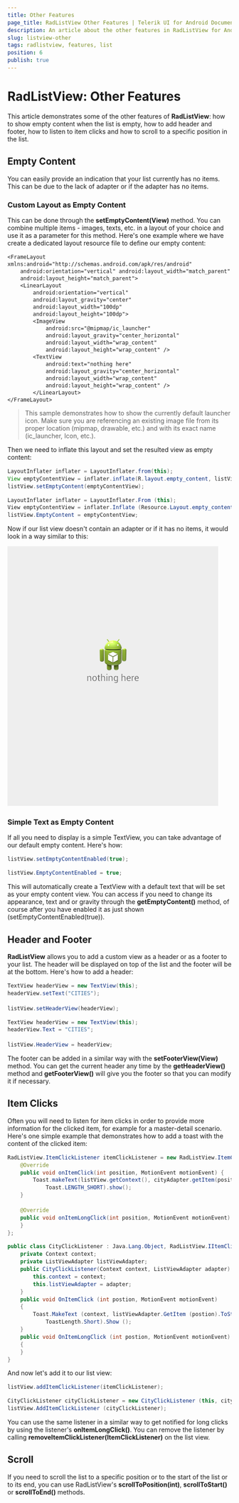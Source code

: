 ```yaml
---
title: Other Features
page_title: RadListView Other Features | Telerik UI for Android Documentation
description: An article about the other features in RadListView for Android.
slug: listview-other
tags: radlistview, features, list
position: 6
publish: true
---
```


# RadListView: Other Features

This article demonstrates some of the other features of **RadListView**: how to show empty content when the list is empty, 
how to add header and footer, how to listen to item clicks and how to scroll to a specific position in the list.

## Empty Content

You can easily provide an indication that your list currently has no items. This can be due to the lack of adapter or if the adapter has no items.

### Custom Layout as Empty Content

This can be done through the **setEmptyContent(View)** method. You can combine multiple items - images, texts, etc. in a layout of your choice and use it 
as a parameter for this method. Here's one example where we have create a dedicated layout resource file to define our empty content:

	<FrameLayout xmlns:android="http://schemas.android.com/apk/res/android"
		android:orientation="vertical" android:layout_width="match_parent"
		android:layout_height="match_parent">
		<LinearLayout
			android:orientation="vertical"
			android:layout_gravity="center"
			android:layout_width="100dp"
			android:layout_height="100dp">
			<ImageView
				android:src="@mipmap/ic_launcher"
				android:layout_gravity="center_horizontal"
				android:layout_width="wrap_content"
				android:layout_height="wrap_content" />
			<TextView
				android:text="nothing here"
				android:layout_gravity="center_horizontal"
				android:layout_width="wrap_content"
				android:layout_height="wrap_content" />
			</LinearLayout>
	</FrameLayout>

> This sample demonstrates how to show the currently default launcher icon. Make sure you are referencing an existing image file from its proper location (mipmap, drawable, etc.) and with its exact name (ic_launcher, Icon, etc.).

Then we need to inflate this layout and set the resulted view as empty content:

```Java
LayoutInflater inflater = LayoutInflater.from(this);
View emptyContentView = inflater.inflate(R.layout.empty_content, listView, false);
listView.setEmptyContent(emptyContentView);
```
```C#
LayoutInflater inflater = LayoutInflater.From (this);
View emptyContentView = inflater.Inflate (Resource.Layout.empty_content, listView, false);
listView.EmptyContent = emptyContentView;
```

Now if our list view doesn't contain an adapter or if it has no items, it would look in a way similar to this:

![TelerikUI-ListView-EmptyContent](images/listview-other-1.png "Here's how the empty content created in this article looks like.")

### Simple Text as Empty Content

If all you need to display is a simple TextView, you can take advantage of our default empty content. Here's how:

```Java
listView.setEmptyContentEnabled(true);
```
```C#
listView.EmptyContentEnabled = true;
```

This will automatically create a TextView with a default text that will be set as your empty content view. You can access if you need to change its appearance, text and or gravity through the **getEmptyContent()** method, of course
after you have enabled it as just shown (setEmptyContentEnabled(true)).

## Header and Footer

**RadListView** allows you to add a custom view as a header or as a footer to your list. The header will be displayed on top of the list and the footer will be at the bottom. Here's how to add a header:

```Java
TextView headerView = new TextView(this);
headerView.setText("CITIES");

listView.setHeaderView(headerView);
```
```C#
TextView headerView = new TextView(this);
headerView.Text = "CITIES";

listView.HeaderView = headerView;
```

The footer can be added in a similar way with the **setFooterView(View)** method. You can get the current header any time by the **getHeaderView()** method and **getFooterView()** will give you the footer so that you can
modify it if necessary.

## Item Clicks

Often you will need to listen for item clicks in order to provide more information for the clicked item, for example for a master-detail scenario. Here's one simple example that demonstrates how to add
a toast with the content of the clicked item:

```Java
RadListView.ItemClickListener itemClickListener = new RadListView.ItemClickListener() {
	@Override
	public void onItemClick(int position, MotionEvent motionEvent) {
		Toast.makeText(listView.getContext(), cityAdapter.getItem(position).toString(), 
			Toast.LENGTH_SHORT).show();
	}

	@Override
	public void onItemLongClick(int position, MotionEvent motionEvent) {
	}
};
```
```C#
public class CityClickListener : Java.Lang.Object, RadListView.IItemClickListener {
	private Context context;
	private ListViewAdapter listViewAdapter;
	public CityClickListener(Context context, ListViewAdapter adapter) {
		this.context = context;
		this.listViewAdapter = adapter;
	}
	public void OnItemClick (int postion, MotionEvent motionEvent)
	{
		Toast.MakeText (context, listViewAdapter.GetItem (postion).ToString(), 
			ToastLength.Short).Show ();
	}
	public void OnItemLongClick (int postion, MotionEvent motionEvent)
	{
	}
}
```

And now let's add it to our list view:

```Java
listView.addItemClickListener(itemClickListener);
```
```C#
CityClickListener cityClickListener = new CityClickListener (this, cityAdapter);
listView.AddItemClickListener (cityClickListener);
```

You can use the same listener in a similar way to get notified for long clicks by using the listener's **onItemLongClick()**.
You can remove the listener by calling **removeItemClickListener(ItemClickListener)** on the list view.

## Scroll

If you need to scroll the list to a specific position or to the start of the list or to its end, you can use RadListView's **scrollToPosition(int)**, **scrollToStart()** or **scrollToEnd()** methods.